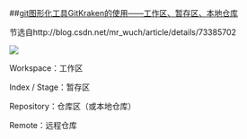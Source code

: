 ##[git图形化工具GitKraken的使用——工作区、暂存区、本地仓库](http://blog.csdn.net/mr_wuch/article/details/73385702  "git图形化工具GitKraken的使用——工作区、暂存区、本地仓库")

节选自http://blog.csdn.net/mr_wuch/article/details/73385702

![](http://img.blog.csdn.net/20170617223822237?watermark/2/text/aHR0cDovL2Jsb2cuY3Nkbi5uZXQvbXJfd3VjaA==/font/5a6L5L2T/fontsize/400/fill/I0JBQkFCMA==/dissolve/70/gravity/SouthEast)

Workspace：工作区

Index / Stage：暂存区

Repository：仓库区（或本地仓库）

Remote：远程仓库


